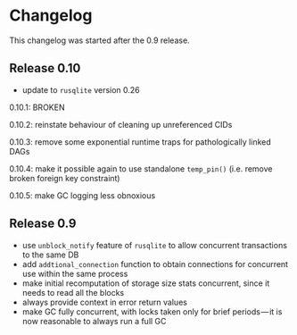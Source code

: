 # Changelog

This changelog was started after the 0.9 release.

## Release 0.10

- update to `rusqlite` version 0.26

0.10.1: BROKEN

0.10.2: reinstate behaviour of cleaning up unreferenced CIDs

0.10.3: remove some exponential runtime traps for pathologically linked DAGs

0.10.4: make it possible again to use standalone `temp_pin()` (i.e. remove broken foreign key constraint)

0.10.5: make GC logging less obnoxious

## Release 0.9

- use `unblock_notify` feature of `rusqlite` to allow concurrent transactions to the same DB
- add `addtional_connection` function to obtain connections for concurrent use within the same process
- make initial recomputation of storage size stats concurrent, since it needs to read all the blocks
- always provide context in error return values
- make GC fully concurrent, with locks taken only for brief periods — it is now reasonable to always run a full GC
